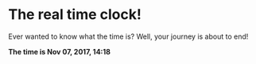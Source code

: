 # The real time clock!

Ever wanted to know what the time is? Well, your journey is about to end!

**The time is Nov 07, 2017, 14:18**